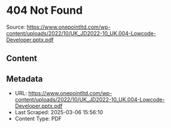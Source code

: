 # 404 Not Found

Source: https://www.onepointltd.com/wp-content/uploads/2022/10/UK_JD2022-10_UK.004-Lowcode-Developer.pptx.pdf

## Content

## Metadata

- URL: https://www.onepointltd.com/wp-content/uploads/2022/10/UK_JD2022-10_UK.004-Lowcode-Developer.pptx.pdf
- Last Scraped: 2025-03-06 15:56:10
- Content Type: PDF
